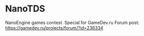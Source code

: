 # NanoTDS
NanoEngine games contest. Special for GameDev.ru
Forum post: https://gamedev.ru/projects/forum/?id=236334

